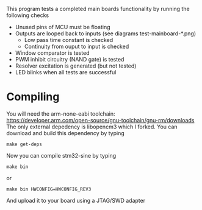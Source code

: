 This program tests a completed main boards functionality by running the following checks
* Unused pins of MCU must be floating
* Outputs are looped back to inputs (see diagrams test-mainboard-*.png)
    * Low pass time constant is checked
    * Continuity from ouput to input is checked
* Window comparator is tested
* PWM inhibit circuitry (NAND gate) is tested
* Resolver excitation is generated (but not tested)
* LED blinks when all tests are successful

# Compiling
You will need the arm-none-eabi toolchain: https://developer.arm.com/open-source/gnu-toolchain/gnu-rm/downloads
The only external depedency is libopencm3 which I forked. You can download and build this dependency by typing

`make get-deps`

Now you can compile stm32-sine by typing

`make bin`

or

`make bin HWCONFIG=HWCONFIG_REV3`

And upload it to your board using a JTAG/SWD adapter
